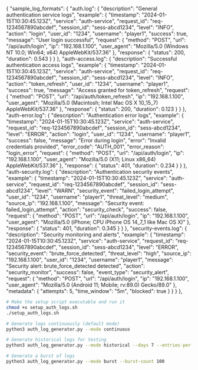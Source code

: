 {
  "sample_log_formats": {
    "auth.log": {
      "description": "General authentication service logs",
      "example": {
        "timestamp": "2024-01-15T10:30:45.123Z",
        "service": "auth-service",
        "request_id": "req-1234567890abcdef",
        "session_id": "sess-abcd1234",
        "level": "INFO",
        "action": "login",
        "user_id": "1234",
        "username": "player1",
        "success": true,
        "message": "User login successful",
        "request": {
          "method": "POST",
          "url": "/api/auth/login",
          "ip": "192.168.1.100",
          "user_agent": "Mozilla/5.0 (Windows NT 10.0; Win64; x64) AppleWebKit/537.36"
        },
        "response": {
          "status": 200,
          "duration": 0.543
        }
      }
    },
    "auth-access.log": {
      "description": "Successful authentication access logs",
      "example": {
        "timestamp": "2024-01-15T10:30:45.123Z",
        "service": "auth-service",
        "request_id": "req-1234567890abcdef",
        "session_id": "sess-abcd1234",
        "level": "INFO",
        "action": "token_refresh",
        "user_id": "1234",
        "username": "player1",
        "success": true,
        "message": "Access granted for token_refresh",
        "request": {
          "method": "POST",
          "url": "/api/auth/token_refresh",
          "ip": "192.168.1.100",
          "user_agent": "Mozilla/5.0 (Macintosh; Intel Mac OS X 10_15_7) AppleWebKit/537.36"
        },
        "response": {
          "status": 200,
          "duration": 0.123
        }
      }
    },
    "auth-error.log": {
      "description": "Authentication error logs",
      "example": {
        "timestamp": "2024-01-15T10:30:45.123Z",
        "service": "auth-service",
        "request_id": "req-1234567890abcdef",
        "session_id": "sess-abcd1234",
        "level": "ERROR",
        "action": "login",
        "user_id": "1234",
        "username": "player1",
        "success": false,
        "message": "Error during login",
        "error": "Invalid credentials provided",
        "error_code": "AUTH_001",
        "error_reason": "login_error",
        "request": {
          "method": "POST",
          "url": "/api/auth/login",
          "ip": "192.168.1.100",
          "user_agent": "Mozilla/5.0 (X11; Linux x86_64) AppleWebKit/537.36"
        },
        "response": {
          "status": 401,
          "duration": 0.234
        }
      }
    },
    "auth-security.log": {
      "description": "Authentication security events",
      "example": {
        "timestamp": "2024-01-15T10:30:45.123Z",
        "service": "auth-service",
        "request_id": "req-1234567890abcdef",
        "session_id": "sess-abcd1234",
        "level": "WARN",
        "security_event": "failed_login_attempt",
        "user_id": "1234",
        "username": "player1",
        "threat_level": "medium",
        "source_ip": "192.168.1.100",
        "message": "Security event: failed_login_attempt",
        "action": "security_check",
        "success": false,
        "request": {
          "method": "POST",
          "url": "/api/auth/login",
          "ip": "192.168.1.100",
          "user_agent": "Mozilla/5.0 (iPhone; CPU iPhone OS 14_7_1 like Mac OS X)"
        },
        "response": {
          "status": 401,
          "duration": 0.345
        }
      }
    },
    "security-events.log": {
      "description": "Security monitoring and alerts",
      "example": {
        "timestamp": "2024-01-15T10:30:45.123Z",
        "service": "auth-service",
        "request_id": "req-1234567890abcdef",
        "session_id": "sess-abcd1234",
        "level": "ERROR",
        "security_event": "brute_force_detected",
        "threat_level": "high",
        "source_ip": "192.168.1.100",
        "user_id": "1234",
        "username": "player1",
        "message": "Security alert: brute_force_detected detected",
        "action": "security_monitor",
        "success": false,
        "event_type": "security_alert",
        "request": {
          "method": "POST",
          "url": "/api/auth/login",
          "ip": "192.168.1.100",
          "user_agent": "Mozilla/5.0 (Android 11; Mobile; rv:89.0) Gecko/89.0"
        },
        "metadata": {
          "attempts": 5,
          "time_window": "5m",
          "blocked": true
        }
      }
    }
  },

```bash
# Make the setup script executable and run it
chmod +x setup_auth_logs.sh
./setup_auth_logs.sh

# Generate logs continuously (default mode)
python3 auth_log_generator.py --mode continuous

# Generate historical logs for testing
python3 auth_log_generator.py --mode historical --days 7 --entries-per-day 1000

# Generate a burst of logs
python3 auth_log_generator.py --mode burst --burst-count 100
```
